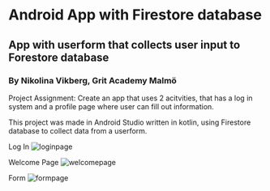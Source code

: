 # Android App with Firestore database
## App with userform that collects user input to Forestore database
### By Nikolina Vikberg, Grit Academy Malmö

Project Assignment: Create an app that uses 2 acitvities, that has a log in system and a profile page where user can fill out information.

This project was made in Android Studio written in kotlin, using Firestore database to collect data from a userform.


Log In
![loginpage](https://github.com/user-attachments/assets/97983dec-7340-4b4c-a306-2aeb735bcb08)

Welcome Page
![welcomepage](https://github.com/user-attachments/assets/26556f84-353c-432b-8bca-ecbb7bc9b5b3)

Form
![formpage](https://github.com/user-attachments/assets/3a84dc4b-7d63-422d-9bf7-bc90d272cd3d)
